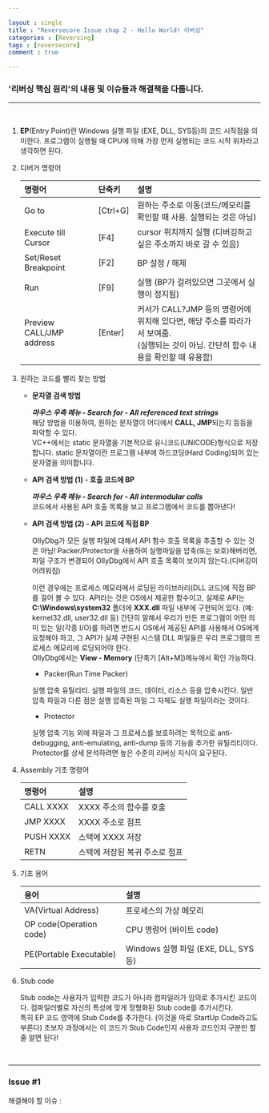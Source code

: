 ```yaml
---

layout : single
title : "Reversecore Issue chap 2 - Hello World! 리버싱"
categories : [Reversing]
tags : [reversecore]
comment : true

---
```


### '리버싱 핵심 원리'의 내용 및 이슈들과 해결책을 다룹니다.

---

<br/>


1. **EP**(Entry Point)란 Windows 실행 파일 (EXE, DLL, SYS등)의 코드 시작점을 의미한다. 프로그램이 실행될 때 CPU에 의해 가장 먼저 실행되는 코드 시작 위차라고 생각하면 된다.

2. 디버거 명령어

	명령어 |단축키 |설명 
	|:------|:-------|:------|
	Go to | [Ctrl+G] | 원하는 주소로 이동(코드/메모리를 확인할 때 사용. 실행되는 것은 아님)
	Execute till Cursor | [F4] | cursor 위치까지 실행 (디버깅하고 싶은 주소까지 바로 갈 수 있음)
	Set/Reset Breakpoint | [F2] | BP 설정 / 해제
	Run | [F9] | 실행 (BP가 걸려있으면 그곳에서 실행이 정지됨)
	Preview CALL/JMP address | [Enter] | 커서가 CALL?JMP 등의 명령어에 위치해 있다면, 해당 주소를 따라가서 보여줌. <br/> (실행되는 것이 아님. 간단히 함수 내용을 확인할 때 유용함)

3. 원하는 코드를 빨리 찾는 방법

	- **문자열 검색 방법**

		***마우스 우측 메뉴 - Search for - All referenced text strings*** <br/>
		해당 방법을 이용하여, 원하는 문자열이 어디에서 **CALL, JMP**되는지 등등을 파악할 수 있다.<br/>
		VC++에서는 static 문자열을 기본적으로 유니코드(UNICODE)형식으로 저장합니다. static 문자열이란 프로그램 내부에 하드코딩(Hard Coding)되어 있는 문자열을 의미합니다.<br/>

	- **API 검색 방법 (1) - 호출 코드에 BP**

		***마우스 우측 메뉴 - Search for - All intermodular calls*** <br/>
		코드에서 사용된 API 호출 목록을 보고 프로그램에서 코드를 뽑아낸다!

	- **API 검색 방법 (2) - API 코드에 직접 BP**

		OllyDbg가 모든 실행 파일에 대해서 API 함수 호출 목록을 추출할 수 있는 것은 아님! Packer/Protector을 사용하여 실행파일을 압축(또는 보호)해버리면, 파일 구조가 변경되어 OllyDbg에서 API 호출 목록이 보이지 않는다.(디버깅이 어려워짐)<br/>

		이런 경우에는 프로세스 메모리에서 로딩된 라이브러리(DLL 코드)에 직접 BP를 걸어 볼 수 있다. API라는 것은 OS에서 제공한 함수이고, 실제로 API는 **C:\Windows\system32** 폴더에 **XXX.dll** 파일 내부에 구현되어 있다. (예: kernel32.dll, user32.dll 등) 간단히 말해서 우리가 만든 프로그램이 어떤 의미 있는 일(각종 I/O)를 하려면 반드시 OS에서 제공된 API를 사용해서 OS에게 요청해야 하고, 그 API가 실제 구현된 시스템 DLL 파일들은 우리 프로그램의 프로세스 메모리에 로딩되어야 한다. <br/>
		OllyDbg에서는 **View - Memory** (단축기 [Alt+M])메뉴에서 확인 가능하다.

		- Packer(Run Time Packer)

		실행 압축 유틸리티. 실행 파일의 코드, 데이터, 리소스 등을 압축시킨다. 일반 압축 파일과 다른 점은 실행 압축된 파일 그 자체도 실행 파일이라는 것이다.

		- Protector

		실행 압축 기능 외에 파일과 그 프로세스를 보호하려는 목적으로 anti-debugging, anti-emulating, anti-dump 등의 기능을 추가한 유틸리티이다. Protector를 상세 분석하려면 높은 수준의 리버싱 지식이 요구된다.

4. Assembly 기초 명령어

	명령어 | 설명
	|:--------|:-------|
	CALL XXXX | XXXX 주소의 함수를 호출
	JMP XXXX | XXXX 주소로 점프
	PUSH XXXX | 스택에 XXXX 저장
	RETN | 스택에 저장된 복귀 주소로 점프


5. 기초 용어

	용어 | 설명
	|:------|:------|
	VA(Virtual Address) | 프로세스의 가상 메모리
	OP code(Operation code) | CPU 명령어 (바이트 code)
	PE(Portable Executable) | Windows 실행 파일 (EXE, DLL, SYS 등)

6. Stub code

	Stub code는 사용자가 입력한 코드가 아니라 컴파일러가 임의로 추가시킨 코드이다. 컴파일러별로 자신의 특성에 맞게 정형화된 Stub code를 추가시킨다. <br/>
	특히 EP 코드 영역에 Stub Code를 추가한다. (이것을 따로 StartUp Code라고도 부른다) 초보자 과정에서는 이 코드가 Stub Code인지 사용자 코드인지 구분만 할 줄 알면 된다!



<br/>

---



### Issue #1

해결해야 할 이슈 : 

